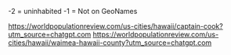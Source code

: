 -2 = uninhabited
-1 = Not on GeoNames

https://worldpopulationreview.com/us-cities/hawaii/captain-cook?utm_source=chatgpt.com
https://worldpopulationreview.com/us-cities/hawaii/waimea-hawaii-county?utm_source=chatgpt.com

